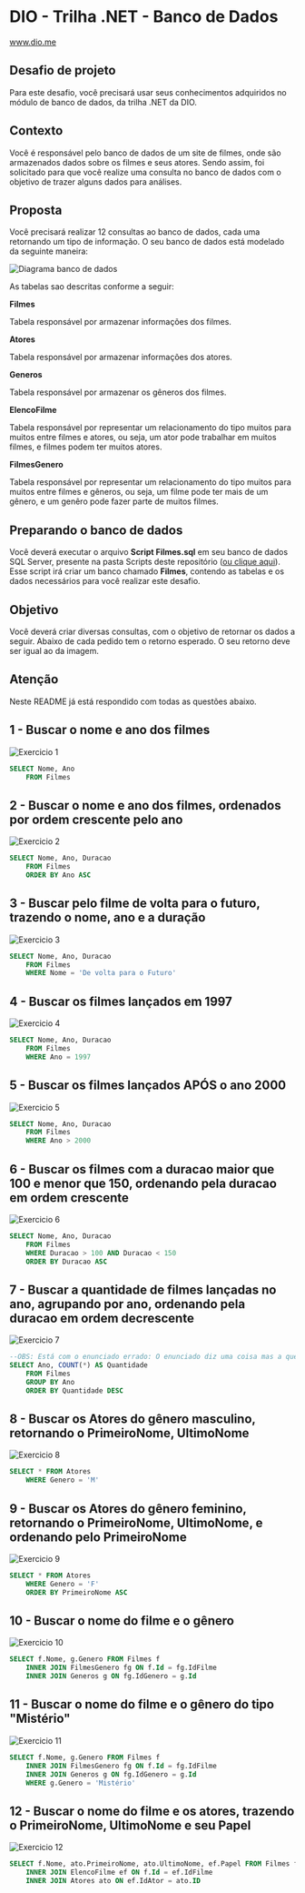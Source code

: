 # DIO - Trilha .NET - Banco de Dados
www.dio.me

## Desafio de projeto
Para este desafio, você precisará usar seus conhecimentos adquiridos no módulo de banco de dados, da trilha .NET da DIO.

## Contexto
Você é responsável pelo banco de dados de um site de filmes, onde são armazenados dados sobre os filmes e seus atores. Sendo assim, foi solicitado para que você realize uma consulta no banco de dados com o objetivo de trazer alguns dados para análises.

## Proposta
Você precisará realizar 12 consultas ao banco de dados, cada uma retornando um tipo de informação.
O seu banco de dados está modelado da seguinte maneira:

![Diagrama banco de dados](Imagens/diagrama.png)

As tabelas sao descritas conforme a seguir:

**Filmes**

Tabela responsável por armazenar informações dos filmes.

**Atores**

Tabela responsável por armazenar informações dos atores.

**Generos**

Tabela responsável por armazenar os gêneros dos filmes.

**ElencoFilme**

Tabela responsável por representar um relacionamento do tipo muitos para muitos entre filmes e atores, ou seja, um ator pode trabalhar em muitos filmes, e filmes
podem ter muitos atores.

**FilmesGenero**

Tabela responsável por representar um relacionamento do tipo muitos para muitos entre filmes e gêneros, ou seja, um filme pode ter mais de um gênero, e um genêro pode fazer parte de muitos filmes.

## Preparando o banco de dados
Você deverá executar o arquivo **Script Filmes.sql** em seu banco de dados SQL Server, presente na pasta Scripts deste repositório ([ou clique aqui](Script%20Filmes.sql)). Esse script irá criar um banco chamado **Filmes**, contendo as tabelas e os dados necessários para você realizar este desafio.

## Objetivo
Você deverá criar diversas consultas, com o objetivo de retornar os dados a seguir. Abaixo de cada pedido tem o retorno esperado. O seu retorno deve ser igual ao da imagem.

## Atenção
Neste README já está respondido com todas as questões abaixo.

## 1 - Buscar o nome e ano dos filmes

![Exercicio 1](Imagens/1.png)

```sql
SELECT Nome, Ano
	FROM Filmes
```

## 2 - Buscar o nome e ano dos filmes, ordenados por ordem crescente pelo ano

![Exercicio 2](Imagens/2.png)

```sql
SELECT Nome, Ano, Duracao
	FROM Filmes
	ORDER BY Ano ASC
```

## 3 - Buscar pelo filme de volta para o futuro, trazendo o nome, ano e a duração

![Exercicio 3](Imagens/3.png)

```sql
SELECT Nome, Ano, Duracao
	FROM Filmes 
	WHERE Nome = 'De volta para o Futuro'
```

## 4 - Buscar os filmes lançados em 1997

![Exercicio 4](Imagens/4.png)

```sql
SELECT Nome, Ano, Duracao
	FROM Filmes
	WHERE Ano = 1997
```

## 5 - Buscar os filmes lançados APÓS o ano 2000

![Exercicio 5](Imagens/5.png)

```sql
SELECT Nome, Ano, Duracao
	FROM Filmes
	WHERE Ano > 2000
```

## 6 - Buscar os filmes com a duracao maior que 100 e menor que 150, ordenando pela duracao em ordem crescente

![Exercicio 6](Imagens/6.png)

```sql
SELECT Nome, Ano, Duracao
	FROM Filmes
	WHERE Duracao > 100 AND Duracao < 150
	ORDER BY Duracao ASC
```

## 7 - Buscar a quantidade de filmes lançadas no ano, agrupando por ano, ordenando pela duracao em ordem decrescente

![Exercicio 7](Imagens/7.png)

```sql
--OBS: Está com o enunciado errado: O enunciado diz uma coisa mas a query faz outra.
SELECT Ano, COUNT(*) AS Quantidade
	FROM Filmes
	GROUP BY Ano
	ORDER BY Quantidade DESC
```

## 8 - Buscar os Atores do gênero masculino, retornando o PrimeiroNome, UltimoNome

![Exercicio 8](Imagens/8.png)

```sql
SELECT * FROM Atores
	WHERE Genero = 'M'
```

## 9 - Buscar os Atores do gênero feminino, retornando o PrimeiroNome, UltimoNome, e ordenando pelo PrimeiroNome

![Exercicio 9](Imagens/9.png)

```sql
SELECT * FROM Atores
	WHERE Genero = 'F'
	ORDER BY PrimeiroNome ASC
```

## 10 - Buscar o nome do filme e o gênero

![Exercicio 10](Imagens/10.png)

```sql
SELECT f.Nome, g.Genero FROM Filmes f
	INNER JOIN FilmesGenero fg ON f.Id = fg.IdFilme
	INNER JOIN Generos g ON fg.IdGenero = g.Id
```

## 11 - Buscar o nome do filme e o gênero do tipo "Mistério"

![Exercicio 11](Imagens/11.png)

```sql
SELECT f.Nome, g.Genero FROM Filmes f
	INNER JOIN FilmesGenero fg ON f.Id = fg.IdFilme
	INNER JOIN Generos g ON fg.IdGenero = g.Id
	WHERE g.Genero = 'Mistério'
```

## 12 - Buscar o nome do filme e os atores, trazendo o PrimeiroNome, UltimoNome e seu Papel

![Exercicio 12](Imagens/12.png)

```sql
SELECT f.Nome, ato.PrimeiroNome, ato.UltimoNome, ef.Papel FROM Filmes f
	INNER JOIN ElencoFilme ef ON f.Id = ef.IdFilme
	INNER JOIN Atores ato ON ef.IdAtor = ato.ID
```
